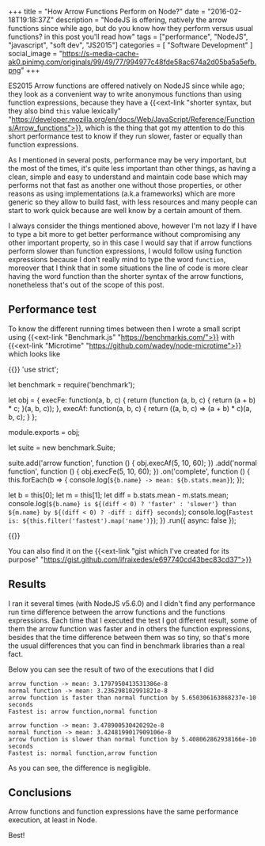 +++
title = "How Arrow Functions Perform on Node?"
date = "2016-02-18T19:18:37Z"
description = "NodeJS is offering, natively the arrow functions since while ago, but do you know how they perform versus usual functions? in this post you'll read how"
tags = ["performance", "NodeJS", "javascript", "soft dev", "JS2015"]
categories = [
  "Software Development"
]
social_image = "https://s-media-cache-ak0.pinimg.com/originals/99/49/77/994977c48fde58ac674a2d05ba5a5efb.png"
+++

ES2015 Arrow functions are offered natively on NodeJS since while ago; they look as a convenient way to write anonymous functions than using function expressions, because they have a {{<ext-link "shorter syntax, but they also bind `this` value lexically" "https://developer.mozilla.org/en/docs/Web/JavaScript/Reference/Functions/Arrow_functions">}}, which is the thing that got my attention to do this short performance test to know if they run slower, faster or equally than function expressions.

As I mentioned in several posts, performance may be very important, but the most of the times, it's quite less important than other things, as having a clean, simple and easy to understand and maintain code base which may performs not that fast as another one without those properties, or other reasons as using implementations (a.k.a frameworks) which are more generic so they allow to build fast, with less resources and many people can start to work quick because are well know by a certain amount of them.

I always consider the things mentioned above, however I'm not lazy if I have to type a bit more to get better performance without compromising any other important property, so in this case I would say that if arrow functions perform slower than function expressions, I would follow using function expressions because I don't really mind to type the word `function`, moreover that I think that in some situations the line of code is more clear having the word function than the shorter syntax of the arrow functions, nonetheless that's out of the scope of this post.

## Performance test

To know the different running times between then I wrote a small script using {{<ext-link "Benchmark.js" "https://benchmarkjs.com/">}} with {{<ext-link "Microtime" "https://github.com/wadey/node-microtime">}} which looks like


{{<highlight js>}}
'use strict';

let benchmark = require('benchmark');

let obj = {
  execFe: function(a, b, c) {
    return (function (a, b, c) {
      return (a + b) * c;
    }(a, b, c));
  },
  execAf: function(a, b, c) {
    return ((a, b, c) => (a + b) * c)(a, b, c);
  }
};

module.exports = obj;

let suite = new benchmark.Suite;

suite.add('arrow function', function () {
  obj.execAf(5, 10, 60);
})
.add('normal function', function () {
  obj.execFe(5, 10, 60);
})
.on('complete', function () {
  this.forEach(b => {
    console.log(`${b.name} -> mean: ${b.stats.mean}`);
  });

  let b = this[0];
  let m = this[1];
  let diff = b.stats.mean - m.stats.mean;
  console.log(`${b.name} is ${(diff < 0) ? 'faster' : 'slower'} than ${m.name} by ${(diff < 0) ? -diff : diff} seconds`);
  console.log(`Fastest is: ${this.filter('fastest').map('name')}`);
})
.run({ async: false });

{{</highlight>}}

You can also find it on the {{<ext-link "gist which I've created for its purpose" "https://gist.github.com/ifraixedes/e697740cd43bec83cd37">}}

## Results

I ran it several times (with NodeJS v5.6.0) and I didn't find any performance run time difference between the arrow functions and the functions expressions. Each time that I executed the test I got different result, some of them the arrow function was faster and in others the function expressions, besides that the time difference between them was so tiny, so that's more the usual differences that you can find in benchmark libraries than a real fact.

Below you can see the result of two of the executions that I did

```
arrow function -> mean: 3.1797950413531386e-8
normal function -> mean: 3.236298102991821e-8
arrow function is faster than normal function by 5.650306163868237e-10 seconds
Fastest is: arrow function,normal function
```

```
arrow function -> mean: 3.478900530420292e-8
normal function -> mean: 3.4248199017909106e-8
arrow function is slower than normal function by 5.408062862938166e-10 seconds
Fastest is: normal function,arrow function
```

As you can see, the difference is negligible.

## Conclusions

Arrow functions and function expressions have the same performance execution, at least in Node.

Best!
